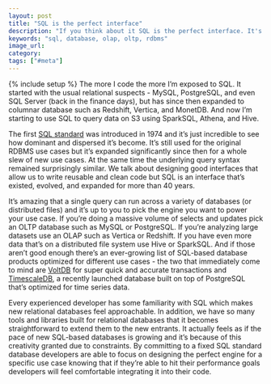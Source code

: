 ```yaml
---
layout: post
title: "SQL is the perfect interface"
description: "If you think about it SQL is the perfect interface. It's so simple on the surface while allowing a variety of different databases to be created that are optimized for different use cases."
keywords: "sql, database, olap, oltp, rdbms"
image_url:
category:
tags: ["#meta"]
---
```

{% include setup %}
The more I code the more I’m exposed to SQL. It started with the usual relational suspects - MySQL, PostgreSQL, and even SQL Server (back in the finance days), but has since then expanded to columnar database such as Redshift, Vertica, and MonetDB. And now I’m starting to use SQL to query data on S3 using SparkSQL, Athena, and Hive.

The first [SQL standard](https://en.wikipedia.org/wiki/SQL) was introduced in 1974 and it’s just incredible to see how dominant and dispersed it’s become. It’s still used for the original RDBMS use cases but it’s expanded significantly since then for a whole slew of new use cases. At the same time the underlying query syntax remained surprisingly similar. We talk about designing good interfaces that allow us to write reusable and clean code but SQL is an interface that’s existed, evolved, and expanded for more than 40 years.

It’s amazing that a single query can run across a variety of databases (or distributed files) and it’s up to you to pick the engine you want to power your use case. If you’re doing a massive volume of selects and updates pick an OLTP database such as MySQL or PostgreSQL. If you’re analyzing large datasets use an OLAP such as Vertica or Redshift. If you have even more data that’s on a distributed file system use Hive or SparkSQL. And if those aren’t good enough there’s an ever-growing list of SQL-based database products optimized for different use cases - the two that immediately come to mind are [VoltDB](https://www.voltdb.com/) for super quick and accurate transactions and [TimescaleDB](http://www.timescale.com/), a recently launched database built on top of PostgreSQL that’s optimized for time series data.

Every experienced developer has some familiarity with SQL which makes new relational databases feel approachable. In addition, we have so many tools and libraries built for relational databases that it becomes straightforward to extend them to the new entrants. It actually feels as if the pace of new SQL-based databases is growing and it’s because of this creativity granted due to constraints. By committing to a fixed SQL standard database developers are able to focus on designing the perfect engine for a specific use case knowing that if they’re able to hit their performance goals developers will feel comfortable integrating it into their code.

